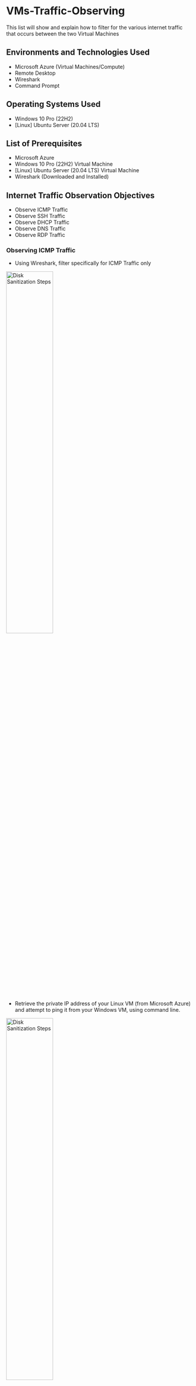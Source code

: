 # VMs-Traffic-Observing
This list will show and explain how to filter for the various internet traffic that occurs between the two Virtual Machines



<h2>Environments and Technologies Used</h2>

- Microsoft Azure (Virtual Machines/Compute)
- Remote Desktop
- Wireshark
- Command Prompt

<h2>Operating Systems Used </h2>

- Windows 10 Pro</b> (22H2)
- [Linux] Ubuntu Server</b> (20.04 LTS)

<h2>List of Prerequisites</h2>

- Microsoft Azure
- Windows 10 Pro</b> (22H2) Virtual Machine
- [Linux] Ubuntu Server</b> (20.04 LTS) Virtual Machine
- Wireshark (Downloaded and Installed)

<h2>Internet Traffic Observation Objectives</h2>

- Observe ICMP Traffic
- Observe SSH Traffic
- Observe DHCP Traffic
- Observe DNS Traffic
- Observe RDP Traffic
  <p></p>

<h3>Observing ICMP Traffic</h3>

- Using Wireshark, filter specifically for ICMP Traffic only
  
<img src="https://i.imgur.com/4jZaKU1.png" height="50%" width="50%" alt="Disk Sanitization Steps"/>

 - Retrieve the private IP address of your Linux VM (from Microsoft Azure) and attempt to ping it from your Windows VM, using command line.

<img src="https://i.imgur.com/K8YLqks.png" height="50%" width="50%" alt="Disk Sanitization Steps"/>  

<img src="https://i.imgur.com/ahnK1Bi.png" height="50%" width="50%" alt="Disk Sanitization Steps"/>

 - Observe the ping traffic within Wireshark.

<img src="https://i.imgur.com/FQaVZZn.png" height="50%" width="50%" alt="Disk Sanitization Steps"/>

 - In the Windows 10 VM, attempt to ping a public website and also observe the traffic in Wireshark. In this scenario, we'll ping www.goog.ecom.com
 - 
<img src="https://i.imgur.com/b1zaZGG.png" height="50%" width="50%" alt="Disk Sanitization Steps"/>

</p>
<p>

 - Begin a perpetual ping to the Linux VM from the Windows 10 VM and take notice of the traffic in Wireshark.

<img src="https://i.imgur.com/WQtqqF4.png" height="50%" width="50%" alt="Disk Sanitization Steps"/>
<img src="https://i.imgur.com/ljyRD2r.png" height="50%" width="50%" alt="Disk Sanitization Steps"/>

 - In MIcrosoft Azure, disable the inboud ICMP traffic on the Linux VM and monitor the traffic stopping in the Windows 10 VM.

<img src="https://i.imgur.com/6tCEVzv.png" height="50%" width="50%" alt="Disk Sanitization Steps"/>
<img src="https://i.imgur.com/tQqvTRa.png" height="50%" width="50%" alt="Disk Sanitization Steps"/>
<img src="https://i.imgur.com/bYWv2Wo.png" height="50%" width="50%" alt="Disk Sanitization Steps"/>

 - After monitoring the traffic come to a halt, re-enable the ICMP traffic for the Linux and monitor it come back on.

<img src="https://i.imgur.com/Fiv7IEM.png" height="50%" width="50%" alt="Disk Sanitization Steps"/>
<img src="https://i.imgur.com/8ZoDM52.png" height="50%" width="50%" alt="Disk Sanitization Steps"/>
<img src="https://i.imgur.com/0duEsS9.png" height="50%" width="50%" alt="Disk Sanitization Steps"/>

 - Stop the ping activity, using Ctrl+C on the command prompt



</p>
<br />

<h4>Observing SSH Traffic</h4>

 - In WireShark, clear ICMP and filter for SSH traffic only

<img src="https://i.imgur.com/2EVU5hb.png" height="50%" width="50%" alt="Disk Sanitization Steps"/>

 - Within the Windows 10 VM Command Line, "SSH into" your Linux Virtual Machine, using the Linux Private IP address and Administrator password.

<img src="https://i.imgur.com/ELoxIFz.png" height="50%" width="50%" alt="Disk Sanitization Steps"/>

 - Run a few commands (username, pwd, etc) in the Linux SSH connection and monitor the SSH traffic spam in WireShark.

<img src="https://i.imgur.com/qDyI3NJ.png" height="50%" width="50%" alt="Disk Sanitization Steps"/>

 - Exit the SSH connection by typing 'exit' and pressing [Enter}

<img src="https://i.imgur.com/Hhfnf5B.png" height="50%" width="50%" alt="Disk Sanitization Steps"/>

<h4>Observing DHCP Traffic</h4>

 - In WireShark, clear ICMP and filter for DHCP traffic only.

<img src="https://i.imgur.com/Hla1CK5.png" height="50%" width="50%" alt="Disk Sanitization Steps"/>

 - From the Windows 10 VM, attempt to issue the VM a new IP within Command Line (ipconfig /renew) and notice the DHCP traffic appearing in WireShark

<img src="https://i.imgur.com/1ONtdC0.png" height="50%" width="50%" alt="Disk Sanitization Steps"/>


</p>
<br />

<h4>Observing DNS Traffic</h4>

 - In WireShark, clear DHCP and filter for DNS Traffic only

<img src="https://i.imgur.com/h1SMP3N.png" height="50%" width="50%" alt="Disk Sanitization Steps"/>

 - From within the Windows 10 VM Command Line, find google.com and disney.com's IP addresses, using nslookup

<img src="https://i.imgur.com/6dSd68x.png" height="50%" width="50%" alt="Disk Sanitization Steps"/>

 - Observe the DNS traffic being shown in WireShark

<img src="https://i.imgur.com/TUIjAsV.png" height="50%" width="50%" alt="Disk Sanitization Steps"/>


</p>
<p>

<h4>Observing RDP Traffic</h4>

 - In WireShark, clear DHCP and filter for RDP traffic only (tcp.port ==3389)

<img src="https://i.imgur.com/QpVnCxV.png" height="50%" width="50%" alt="Disk Sanitization Steps"/>

 - Observe the constant spam of traffic that is transmitted from one computer to another

<img src="https://i.imgur.com/bumic91.png" height="50%" width="50%" alt="Disk Sanitization Steps"/>

<h4>Close the Remote Desktop Connection and delete the Resource groups</h4>


</p>
<br />
